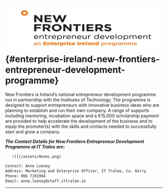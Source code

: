 # ![](/assets/newFrontier.png) {#enterprise-ireland-new-frontiers-entrepreneur-development-programme}

New Frontiers is Ireland’s national entrepreneur development programme run in partnership with the Institutes of Technology. The programme is designed to support entrepreneurs with innovative business ideas who are planning to establish and run their own company. A range of supports including mentoring, incubation space and a €15,000 scholarship payment are provided to help accelerate the development of the business and to equip the promoter\(s\) with the skills and contacts needed to successfully start and grow a company.

_**The Contact Details for New Frontiers Entrepreneur Development Programme at IT Tralee are:**_

       ![](/assets/AnneL.png)

```
Contact: Anne Looney
Address: Marketing and Enterprise Officer, IT Tralee, Co. Kerry
Phone: 066 7191994
Email: anne.looney@staff.ittralee.ie
```

---

